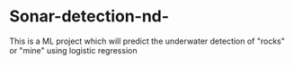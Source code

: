 # Sonar-detection-nd-
This is a ML project which will predict the underwater detection of "rocks" or "mine" using logistic regression  
